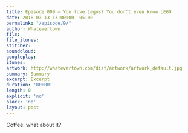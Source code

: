 ```yaml
---
title: Episode 009 – You love Legos? You don’t even know LEGO
date: 2018-03-13 13:00:00 -05:00
permalink: "/episode/9/"
author: Whatevertown
file: 
file_itunes: 
stitcher: 
soundcloud: 
googleplay: 
itunes: 
artwork: http://whatevertown.com/dist/artwork/artwork_default.jpg
summary: Summary
excerpt: Excerpt
duration: '00:00'
length: 0
explicit: 'no'
block: 'no'
layout: post
---
```


Coffee: what about it?
